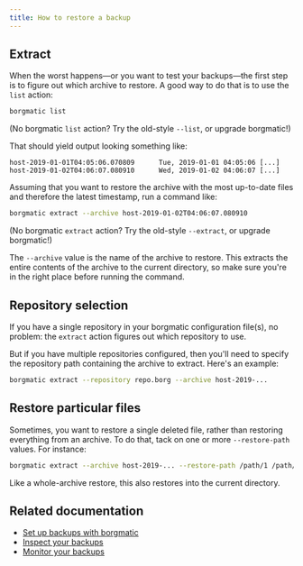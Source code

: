 ```yaml
---
title: How to restore a backup
---
```

## Extract

When the worst happens—or you want to test your backups—the first step is
to figure out which archive to restore. A good way to do that is to use the
`list` action:

```bash
borgmatic list
```

(No borgmatic `list` action? Try the old-style `--list`, or upgrade
borgmatic!)

That should yield output looking something like:

```text
host-2019-01-01T04:05:06.070809      Tue, 2019-01-01 04:05:06 [...]
host-2019-01-02T04:06:07.080910      Wed, 2019-01-02 04:06:07 [...]
```

Assuming that you want to restore the archive with the most up-to-date files
and therefore the latest timestamp, run a command like:

```bash
borgmatic extract --archive host-2019-01-02T04:06:07.080910
```

(No borgmatic `extract` action? Try the old-style `--extract`, or upgrade
borgmatic!)

The `--archive` value is the name of the archive to restore. This extracts the
entire contents of the archive to the current directory, so make sure you're
in the right place before running the command.


## Repository selection

If you have a single repository in your borgmatic configuration file(s), no
problem: the `extract` action figures out which repository to use.

But if you have multiple repositories configured, then you'll need to specify
the repository path containing the archive to extract. Here's an example:

```bash
borgmatic extract --repository repo.borg --archive host-2019-...
```

## Restore particular files

Sometimes, you want to restore a single deleted file, rather than restoring
everything from an archive. To do that, tack on one or more `--restore-path`
values. For instance:

```bash
borgmatic extract --archive host-2019-... --restore-path /path/1 /path/2
```

Like a whole-archive restore, this also restores into the current directory.


## Related documentation

 * [Set up backups with borgmatic](https://torsion.org/borgmatic/docs/how-to/set-up-backups/)
 * [Inspect your backups](https://torsion.org/borgmatic/docs/how-to/inspect-your-backups/)
 * [Monitor your backups](https://torsion.org/borgmatic/docs/how-to/monitor-your-backups/)
